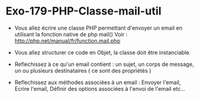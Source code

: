 # Exo-179-PHP-Classe-mail-util

- Vous allez écrire une classe PHP permettant d'envoyer un email en utilisant la fonction native de php mail()
  Voir : http://php.net/manual/fr/function.mail.php

- Vous allez structurer ce code en Objet, la classe doit être instanciable.

- Reflechissez à ce qu'un email contient : un sujet, un corps de message, un ou plusieurs destinataires ( ce sont des propriétés )

- Reflechissez aux méthodes associées à un email : Envoyer l'email, Ecrire l'email, Définir des options associées à l'envoi de l'email etc...